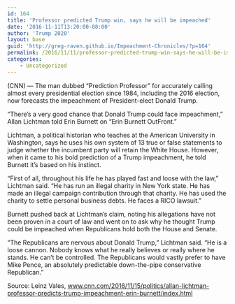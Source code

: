 ```yaml
---
id: 164
title: 'Professor predicted Trump win, says he will be impeached'
date: '2016-11-11T13:20:00-08:00'
author: 'Trump 2020'
layout: base
guid: 'http://greg-raven.github.io/Impeachment-Chronicles/?p=164'
permalink: /2016/11/11/professor-predicted-trump-win-says-he-will-be-impeached/
categories:
    - Uncategorized
---
```


(CNN) — The man dubbed “Prediction Professor” for accurately calling almost every presidential election since 1984, including the 2016 election, now forecasts the impeachment of President-elect Donald Trump.

“There’s a very good chance that Donald Trump could face impeachment,” Allan Lichtman told Erin Burnett on “Erin Burnett OutFront.”

Lichtman, a political historian who teaches at the American University in Washington, says he uses his own system of 13 true or false statements to judge whether the incumbent party will retain the White House. However, when it came to his bold prediction of a Trump impeachment, he told Burnett it’s based on his instinct.

“First of all, throughout his life he has played fast and loose with the law,” Lichtman said. “He has run an illegal charity in New York state. He has made an illegal campaign contribution through that charity. He has used the charity to settle personal business debts. He faces a RICO lawsuit.”

Burnett pushed back at Lichtman’s claim, noting his allegations have not been proven in a court of law and went on to ask why he thought Trump could be impeached when Republicans hold both the House and Senate.

“The Republicans are nervous about Donald Trump,” Lichtman said. “He is a loose cannon. Nobody knows what he really believes or really where he stands. He can’t be controlled. The Republicans would vastly prefer to have Mike Pence, an absolutely predictable down-the-pipe conservative Republican.”

Source: Leinz Vales, www.cnn.com/2016/11/15/politics/allan-lichtman-professor-predicts-trump-impeachment-erin-burnett/index.html